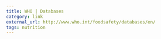 ```yaml
---
title: WHO | Databases
category: link
external_url: http://www.who.int/foodsafety/databases/en/
tags: nutrition
---
```

